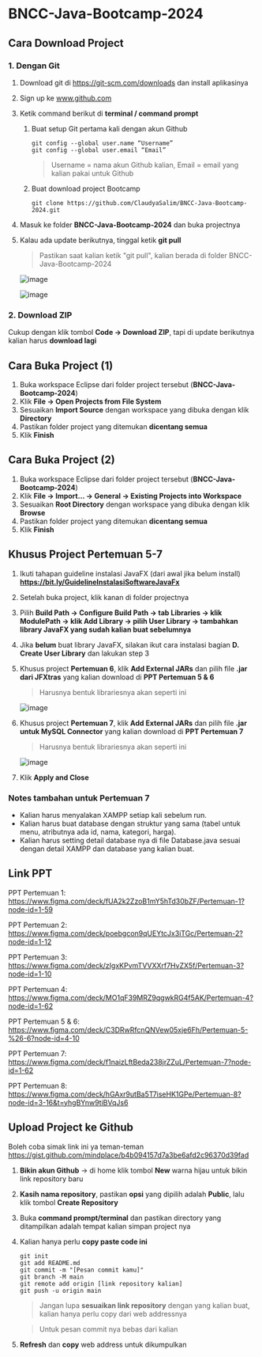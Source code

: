# BNCC-Java-Bootcamp-2024

## Cara Download Project
### 1. Dengan Git
1. Download git di https://git-scm.com/downloads dan install aplikasinya
2. Sign up ke www.github.com
3. Ketik command berikut di **terminal / command prompt**
   1. Buat setup Git pertama kali dengan akun Github
      ```
      git config --global user.name “Username”
      git config --global user.email “Email”
      ```
      > Username = nama akun Github kalian, Email = email yang kalian pakai untuk Github
   2. Buat download project Bootcamp
      ```
      git clone https://github.com/ClaudyaSalim/BNCC-Java-Bootcamp-2024.git
      ```
4. Masuk ke folder **BNCC-Java-Bootcamp-2024** dan buka projectnya
5. Kalau ada update berikutnya, tinggal ketik **git pull**
   > Pastikan saat kalian ketik "git pull", kalian berada di folder BNCC-Java-Bootcamp-2024
   
   ![image](https://github.com/user-attachments/assets/fc0e6e1a-b5ac-4f46-82de-b225bd9198b2)

   ![image](https://github.com/user-attachments/assets/d5108867-4c64-42bb-bf10-1900a44d54d0)


### 2. Download ZIP
Cukup dengan klik tombol **Code -> Download ZIP**, tapi di update berikutnya kalian harus **download lagi**


## Cara Buka Project (1)
1. Buka workspace Eclipse dari folder project tersebut (**BNCC-Java-Bootcamp-2024**)
2. Klik **File -> Open Projects from File System**
3. Sesuaikan **Import Source** dengan workspace yang dibuka dengan klik **Directory**
4. Pastikan folder project yang ditemukan **dicentang semua**
5. Klik **Finish**


## Cara Buka Project (2)
1. Buka workspace Eclipse dari folder project tersebut (**BNCC-Java-Bootcamp-2024**)
2. Klik **File -> Import... -> General -> Existing Projects into Workspace**
3. Sesuaikan **Root Directory** dengan workspace yang dibuka dengan klik **Browse**
4. Pastikan folder project yang ditemukan **dicentang semua**
5. Klik **Finish**


## Khusus Project Pertemuan 5-7
1. Ikuti tahapan guideline instalasi JavaFX (dari awal jika belum install) **https://bit.ly/GuidelineInstalasiSoftwareJavaFx**
2. Setelah buka project, klik kanan di folder projectnya
3. Pilih **Build Path -> Configure Build Path -> tab Libraries -> klik ModulePath -> klik Add Library -> pilih User Library -> tambahkan library JavaFX yang sudah kalian buat sebelumnya**
4. Jika **belum** buat library JavaFX, silakan ikut cara instalasi bagian **D. Create User Library** dan lakukan step 3
5. Khusus project **Pertemuan 6**, klik **Add External JARs** dan pilih file **.jar dari JFXtras** yang kalian download di **PPT Pertemuan 5 & 6**
   > Harusnya bentuk librariesnya akan seperti ini
   
   ![image](https://github.com/user-attachments/assets/2265a208-f72b-43f1-9a08-ebfb4685625b)
   
6. Khusus project **Pertemuan 7**, klik **Add External JARs** dan pilih file **.jar untuk MySQL Connector** yang kalian download di **PPT Pertemuan 7**
   > Harusnya bentuk librariesnya akan seperti ini

   ![image](https://github.com/user-attachments/assets/74904827-cda9-46c8-b8ec-fca9b6c6f56b)

7. Klik **Apply and Close**


### Notes tambahan untuk Pertemuan 7
- Kalian harus menyalakan XAMPP setiap kali sebelum run.
- Kalian harus buat database dengan struktur yang sama (tabel untuk menu, atributnya ada id, nama, kategori, harga).
- Kalian harus setting detail database nya di file Database.java sesuai dengan detail XAMPP dan database yang kalian buat.


## Link PPT
PPT Pertemuan 1: https://www.figma.com/deck/fUA2k2ZzoB1mY5hTd30bZF/Pertemuan-1?node-id=1-59

PPT Pertemuan 2: https://www.figma.com/deck/poebgcon9qUEYtcJx3iTGc/Pertemuan-2?node-id=1-12

PPT Pertemuan 3: https://www.figma.com/deck/zIgxKPvmTVVXXrf7HvZX5f/Pertemuan-3?node-id=1-10

PPT Pertemuan 4: https://www.figma.com/deck/MO1qF39MRZ9qgwkRG4f5AK/Pertemuan-4?node-id=1-62

PPT Pertemuan 5 & 6: https://www.figma.com/deck/C3DRwRfcnQNVew05xje6Fh/Pertemuan-5-%26-6?node-id=4-10

PPT Pertemuan 7: https://www.figma.com/deck/f1naizLftBeda238jrZZuL/Pertemuan-7?node-id=1-62

PPT Pertemuan 8: https://www.figma.com/deck/hGAxr9utBa5T7iseHK1GPe/Pertemuan-8?node-id=3-16&t=yhgBYnw9tiBVqJs6

## Upload Project ke Github
Boleh coba simak link ini ya teman-teman https://gist.github.com/mindplace/b4b094157d7a3be6afd2c96370d39fad
1. **Bikin akun Github** -> di home klik tombol **New** warna hijau untuk bikin link repository baru
2. **Kasih nama repository**, pastikan **opsi** yang dipilih adalah **Public**, lalu klik tombol **Create Repository**
3. Buka **command prompt/terminal** dan pastikan directory yang ditampilkan adalah tempat kalian simpan project nya
4. Kalian hanya perlu **copy paste code ini**
   ```
   git init
   git add README.md
   git commit -m "[Pesan commit kamu]"
   git branch -M main
   git remote add origin [link repository kalian]
   git push -u origin main
   ```
   > Jangan lupa **sesuaikan link repository** dengan yang kalian buat, kalian hanya perlu copy dari web addressnya
   
   > Untuk pesan commit nya bebas dari kalian
5. **Refresh** dan **copy** web address untuk dikumpulkan
